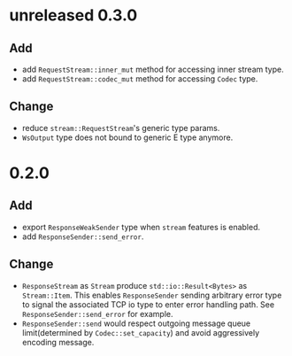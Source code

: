 # unreleased 0.3.0
## Add
- add `RequestStream::inner_mut` method for accessing inner stream type.
- add `RequestStream::codec_mut` method for accessing `Codec` type.

## Change
- reduce `stream::RequestStream`'s generic type params. 
- `WsOutput` type does not bound to generic E type anymore.

# 0.2.0
## Add
- export `ResponseWeakSender` type when `stream` features is enabled.
- add `ResponseSender::send_error`.

## Change
- `ResponseStream` as `Stream` produce `std::io::Result<Bytes>` as `Stream::Item`. This enables `ResponseSender` sending arbitrary error type to signal the associated TCP io type to enter error handling path. See `ResponseSender::send_error` for example.
- `ResponseSender::send` would respect outgoing message queue limit(determined by `Codec::set_capacity`) and avoid aggressively encoding message.
